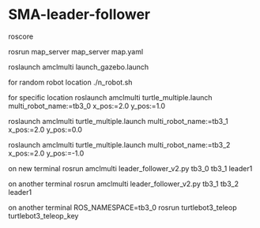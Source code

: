 # SMA-leader-follower
roscore

rosrun map_server map_server map.yaml

roslaunch amclmulti launch_gazebo.launch


for random robot location 
./n_robot.sh

for specific location
roslaunch amclmulti turtle_multiple.launch multi_robot_name:=tb3_0 x_pos:=2.0 y_pos:=1.0

roslaunch amclmulti turtle_multiple.launch multi_robot_name:=tb3_1 x_pos:=2.0 y_pos:=0.0

roslaunch amclmulti turtle_multiple.launch multi_robot_name:=tb3_2 x_pos:=2.0 y_pos:=-1.0

on new terminal
rosrun amclmulti leader_follower_v2.py tb3_0 tb3_1 leader1

on another terminal
rosrun amclmulti leader_follower_v2.py tb3_1 tb3_2 leader1

on another terminal
ROS_NAMESPACE=tb3_0 rosrun turtlebot3_teleop turtlebot3_teleop_key

